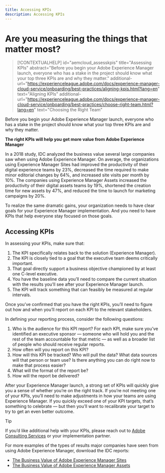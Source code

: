 ```yaml
---
title: Accessing KPIs
description: Accessing KPIs
---
```


# Are you measuring the things that matter most?

>[!CONTEXTUALHELP]
>id="aemcloud_assesskpis"
>title="Assessing KPIs"
>abstract="Before you begin your Adobe Experience Manager launch, everyone who has a stake in the project should know what your top three KPIs are and why they matter."
>additional-url="https://experienceleague.adobe.com/docs/experience-manager-cloud-service/onboarding/best-practices/aligning-kpis.html?lang=en" text="Aligning KPIs"
>additional-url="https://experienceleague.adobe.com/docs/experience-manager-cloud-service/onboarding/best-practices/choose-right-team.html?lang=en" text="Choosing the Right Team"

Before you begin your Adobe Experience Manager launch, everyone who has a stake in the project should know what your top three KPIs are and why they matter.

**The right KPIs will help you get more value from Adobe Experience Manager**


In a 2018 study, IDC analyzed the business value several large companies saw when using Adobe Experience Manager. On average, the organizations using Experience Manager Sites had improved the productivity of their digital experience teams by 23%, decreased the time required to make minor editorial changes by 64%, and increased site visits per month by 10%. The companies using Experience Manager Assets increased the productivity of their digital assets teams by 19%, shortened the creation time for new assets by 47%, and reduced the time to launch for marketing campaigns by 20%.

To realize the same dramatic gains, your organization needs to have clear goals for your Experience Manager implementation. And you need to have KPIs that help everyone stay focused on those goals.

## Accessing KPIs 

In assessing your KPIs, make sure that:

1.  The KPI specifically relates back to the solution (Experience Manager).
1.  The KPI is closely tied to a goal that the executive team deems critically important.
1.  That goal directly support a business objective championed by at least one C-level executive.
1.  You have the baseline data you’ll need to compare the current situation with the results you’ll see after your Experience Manager launch.
1.  The KPI will track something that can feasibly be measured at regular intervals.

Once you’ve confirmed that you have the right KPIs, you’ll need to figure out how and when you’ll report on each KPI to the relevant stakeholders.

In defining your reporting process, consider the following questions:

1.  Who is the audience for this KPI report? For each KPI, make sure you’ve identified an executive sponsor — someone who will hold you and the rest of the team accountable for that metric — as well as a broader list of people who should receive regular reports.
1.  How often will you report on this KPI?
1.  How will this KPI be tracked? Who will pull the data? What data sources will that person or team use? Is there anything you can do right now to make that process easier?
1.  What will the format of the report be?
1.  How will the report be delivered?

After your Experience Manager launch, a strong set of KPIs will quickly give you a sense of whether you’re on the right track. If you’re not meeting one of your KPIs, you’ll need to make adjustments in how your teams are using Experience Manager. If you quickly exceed one of your KPI targets, that’s something to celebrate — but then you’ll want to recalibrate your target to try to get an even better outcome.

>[!TIP]
>
> If you’d like additional help with your KPIs, please reach out to [Adobe Consulting Services](https://www.adobe.com/experience-cloud/consulting-services.html) or your implementation partner.

For more examples of the types of results major companies have seen from using Adobe Experience Manager, download the IDC reports:  
* [The Business Value of Adobe Experience Manager Sites](https://www.adobe.com/content/dam/acom/en/modal-offers/idc-aem-sites-q218/pdfs/22037555.en.aem.whitepaper.IDCBusinessValueAEMSites.pdf) 
* [The Business Value of Adobe Experience Manager Assets](https://wwwimages2.adobe.com/content/dam/acom/en/modal-offers/idc-aem-Assets-q218/pdfs/220380622.en.aem.whitepaper.IDCBusinessValueAEMAssets.pdf)